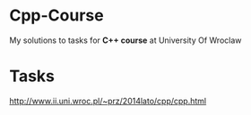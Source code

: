 # Cpp-Course
My solutions to tasks for **C++ course** at University Of Wroclaw

Tasks
=========
http://www.ii.uni.wroc.pl/~prz/2014lato/cpp/cpp.html
